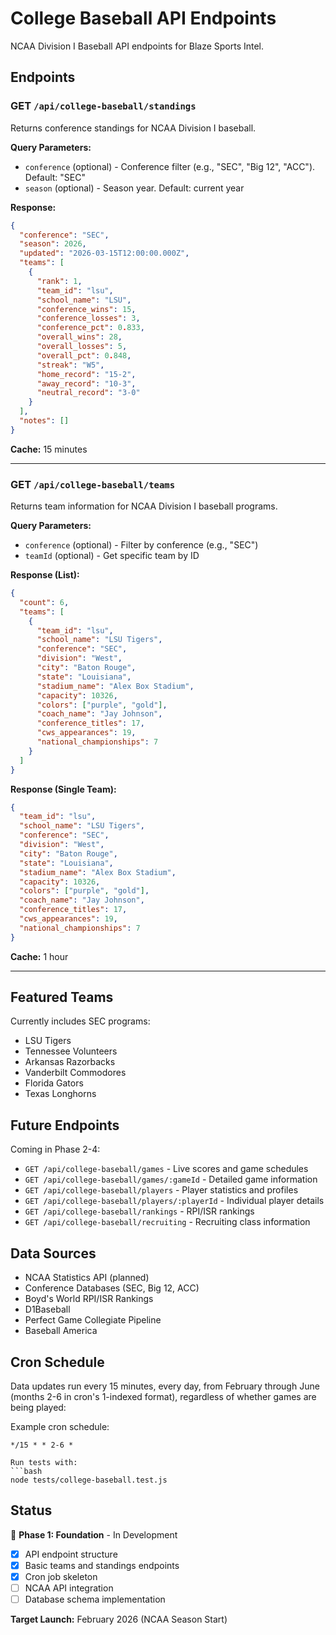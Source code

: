 # College Baseball API Endpoints

NCAA Division I Baseball API endpoints for Blaze Sports Intel.

## Endpoints

### GET `/api/college-baseball/standings`

Returns conference standings for NCAA Division I baseball.

**Query Parameters:**
- `conference` (optional) - Conference filter (e.g., "SEC", "Big 12", "ACC"). Default: "SEC"
- `season` (optional) - Season year. Default: current year

**Response:**
```json
{
  "conference": "SEC",
  "season": 2026,
  "updated": "2026-03-15T12:00:00.000Z",
  "teams": [
    {
      "rank": 1,
      "team_id": "lsu",
      "school_name": "LSU",
      "conference_wins": 15,
      "conference_losses": 3,
      "conference_pct": 0.833,
      "overall_wins": 28,
      "overall_losses": 5,
      "overall_pct": 0.848,
      "streak": "W5",
      "home_record": "15-2",
      "away_record": "10-3",
      "neutral_record": "3-0"
    }
  ],
  "notes": []
}
```

**Cache:** 15 minutes

---

### GET `/api/college-baseball/teams`

Returns team information for NCAA Division I baseball programs.

**Query Parameters:**
- `conference` (optional) - Filter by conference (e.g., "SEC")
- `teamId` (optional) - Get specific team by ID

**Response (List):**
```json
{
  "count": 6,
  "teams": [
    {
      "team_id": "lsu",
      "school_name": "LSU Tigers",
      "conference": "SEC",
      "division": "West",
      "city": "Baton Rouge",
      "state": "Louisiana",
      "stadium_name": "Alex Box Stadium",
      "capacity": 10326,
      "colors": ["purple", "gold"],
      "coach_name": "Jay Johnson",
      "conference_titles": 17,
      "cws_appearances": 19,
      "national_championships": 7
    }
  ]
}
```

**Response (Single Team):**
```json
{
  "team_id": "lsu",
  "school_name": "LSU Tigers",
  "conference": "SEC",
  "division": "West",
  "city": "Baton Rouge",
  "state": "Louisiana",
  "stadium_name": "Alex Box Stadium",
  "capacity": 10326,
  "colors": ["purple", "gold"],
  "coach_name": "Jay Johnson",
  "conference_titles": 17,
  "cws_appearances": 19,
  "national_championships": 7
}
```

**Cache:** 1 hour

---

## Featured Teams

Currently includes SEC programs:
- LSU Tigers
- Tennessee Volunteers
- Arkansas Razorbacks
- Vanderbilt Commodores
- Florida Gators
- Texas Longhorns

## Future Endpoints

Coming in Phase 2-4:

- `GET /api/college-baseball/games` - Live scores and game schedules
- `GET /api/college-baseball/games/:gameId` - Detailed game information
- `GET /api/college-baseball/players` - Player statistics and profiles
- `GET /api/college-baseball/players/:playerId` - Individual player details
- `GET /api/college-baseball/rankings` - RPI/ISR rankings
- `GET /api/college-baseball/recruiting` - Recruiting class information

## Data Sources

- NCAA Statistics API (planned)
- Conference Databases (SEC, Big 12, ACC)
- Boyd's World RPI/ISR Rankings
- D1Baseball
- Perfect Game Collegiate Pipeline
- Baseball America

## Cron Schedule

Data updates run every 15 minutes, every day, from February through June (months 2-6 in cron's 1-indexed format), regardless of whether games are being played:

Example cron schedule:

```cron
*/15 * * 2-6 *

Run tests with:
```bash
node tests/college-baseball.test.js
```

## Status

🚧 **Phase 1: Foundation** - In Development
- [x] API endpoint structure
- [x] Basic teams and standings endpoints
- [x] Cron job skeleton
- [ ] NCAA API integration
- [ ] Database schema implementation

**Target Launch:** February 2026 (NCAA Season Start)
